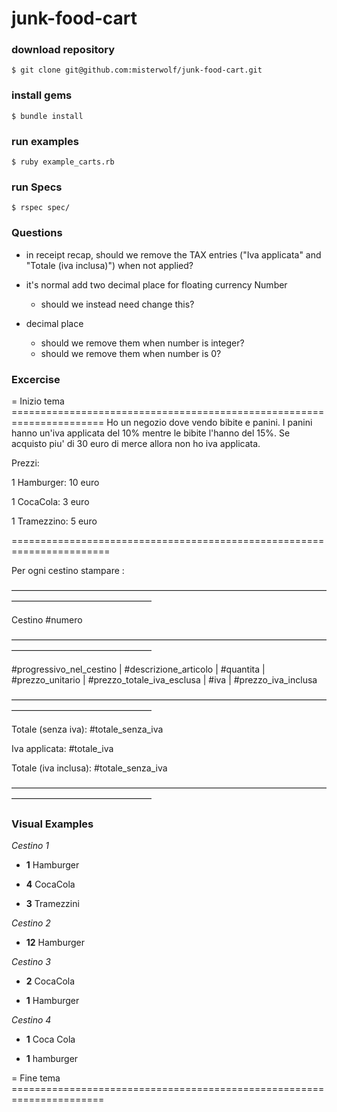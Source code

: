 # junk-food-cart

### download repository
`$ git clone git@github.com:misterwolf/junk-food-cart.git`

### install gems

`$ bundle install`

### run examples

`$ ruby example_carts.rb`

### run Specs

`$ rspec spec/`

### Questions

- in receipt recap, should we remove the TAX entries ("Iva applicata" and "Totale (iva inclusa)") when not applied?
- it's normal add two decimal place for floating currency Number
  - should we instead need change this?

- decimal place
  - should we remove them when number is integer?
  - should we remove them when number is 0?

### Excercise

= Inizio tema ======================================================================
Ho un negozio dove vendo bibite e panini.
I panini hanno un'iva applicata del 10% mentre le bibite l'hanno del 15%.
Se acquisto piu' di 30 euro di merce allora non ho iva applicata.

Prezzi:

1 Hamburger: 10 euro

1 CocaCola: 3 euro

1 Tramezzino: 5 euro



=======================================================================

Per ogni cestino stampare :

————————————————————————————————————————————————————

Cestino #numero

————————————————————————————————————————————————————

#progressivo_nel_cestino | #descrizione_articolo | #quantita |  #prezzo_unitario | #prezzo_totale_iva_esclusa | #iva | #prezzo_iva_inclusa

————————————————————————————————————————————————————

Totale (senza iva): #totale_senza_iva

Iva applicata: #totale_iva

Totale (iva inclusa): #totale_senza_iva

————————————————————————————————————————————————————

### Visual Examples

_Cestino 1_

- **1** Hamburger

- **4** CocaCola

- **3** Tramezzini


_Cestino 2_

- **12** Hamburger


_Cestino 3_

- **2** CocaCola

- **1** Hamburger


_Cestino 4_

- **1** Coca Cola

- **1** hamburger

= Fine tema ======================================================================
